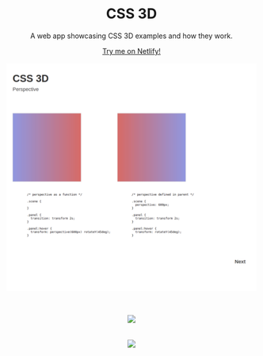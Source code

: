 <h1 align="center">CSS 3D</h1>
<p align="center"> A web app showcasing CSS 3D examples and how they work.</p>
<div align="center"><a href="https://css-3d.netlify.app/">Try me on Netlify!</a></div>
<br>
<img align="center" src="https://github.com/michaelkolesidis/css-3d/blob/main/css-3d.png">




[//]: # (Free Software)
<div align="center">
  <br>
  <br>

  <a href="https://github.com/michaelkolesidis/made-with-linux" target="_blank"><img src="https://upload.wikimedia.org/wikipedia/commons/thumb/f/f9/Made_with_Linux.png/240px-Made_with_Linux.png"></a>
</div>
<br>                                                      
<div align="center">
  <a href="https://endsoftwarepatents.org/innovating-without-patents"><img style="height: 90px;" src="https://static.fsf.org/nosvn/esp/logos/innovating-without-patents.svg"></a>
</div>
